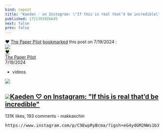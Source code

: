 ```yaml
---
kind: repost
title: "Kaeden ♡ on Instagram: \"If this is real that’d be incredible\""
published: 1721393926645
next: false
prev: false
---
```

<div class="post">
    <div class="action-description">
        <span class="action">❤️</span>
        <a class="p-name u-url h-card" href="/about">The Paper Pilot</a>
        <a class="u-url" href="/posts/1721393926645">bookmarked</a>
        <span>this post on <time class="dt-published" datetime="7/19/2024, 7:58:46 AM" title="7/19/2024, 7:58:46 AM">
            7/19/2024
        </time>:</span>
    </div>
    <div class="content-container">
        <div class="avatar p-author h-card">
            <a class="u-url " href="https://www.thepaperpilot.org/about/">
                <div class="photo">
                    <img class="u-photo" src="https://www.thepaperpilot.org/me.jpg" />
                    <div class="action">❤️</div>
                </div>
                <div class="p-name">The Paper Pilot</div>
            </a>
            <time class="dt-published" datetime="7/19/2024, 7:58:46 AM" title="7/19/2024, 7:58:46 AM">
                7/19/2024
            </time>
            <ul class="tags">
                <li>videos</li>
            </ul>
        </div>
        <div class="content e-content h-cite u-bookmark-of">
            <div class="img-container">
                <img src="/media/1393559065.png" />
                <div class="description">
                    <a class="u-url" href="https://www.instagram.com/p/C9EwpRyBcma/?igsh=eG4ydGM2NWs1b3pt"><h2><img src="/media/-2097278349.png" />Kaeden ♡ on Instagram: "If this is real that’d be incredible"</h2></a>
                    <div>131K likes, 193 comments - makkaxchin</div>
                    <pre>https://www.instagram.com/p/C9EwpRyBcma/?igsh=eG4ydGM2NWs1b3pt</pre>
                </div>
            </div>
        </div>
    </div>
</div>
